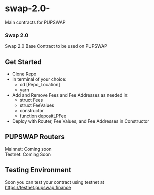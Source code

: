 # swap-2.0-
Main contracts for PUPSWAP

### Swap 2.0
Swap 2.0 Base Contract to be used on PUPSWAP

## Get Started
- Clone Repo
- In terminal of your choice:
  - cd [Repo_Location]
  - yarn
- Add and Remove Fees and Fee Addresses as needed in: 
  - struct Fees
  - struct FeeValues
  - constructor
  - function depositLPFee
- Deploy with Router, Fee Values, and Fee Addresses in Constructor

## PUPSWAP Routers
Mainnet: Coming soon   
Testnet: Coming Soon

## Testing Environment
Soon you can test your contract using testnet at https://testnet.pupswap.finance

